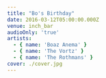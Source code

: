 ```yaml
---
title: "Bo's Birthday"
date: 2016-03-12T05:00:00.000Z
venue: inch_bar
audioOnly: 'true'
artists:
  - { name: 'Boaz Anema' }
  - { name: 'The Vortz' }
  - { name: 'The Rothmans' }
cover: ./cover.jpg
---
```

